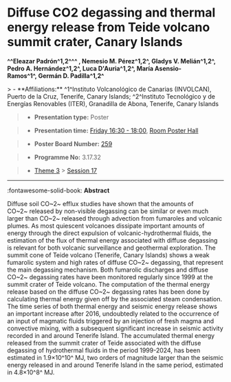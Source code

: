 # Diffuse CO2 degassing and thermal energy release from Teide volcano summit crater, Canary Islands

**^^Eleazar Padrón^1,2^^^ , Nemesio M. Pérez^1,2^, Gladys V. Melián^1,2^, Pedro A. Hernández^1,2^, Luca D'Auria^1,2^, María Asensio-Ramos^1^, Germán D. Padilla^1,2^**

<!-- more -->> - **Affiliations:** ^1^Instituto Volcanológico de Canarias (INVOLCAN), Puerto de la Cruz, Tenerife, Canary Islands; ^2^Instituto Tecnológico y de Energías Renovables (ITER), Granadilla de Abona, Tenerife, Canary Islands  

> - **Presentation type:** Poster

> - **Presentation time:** [Friday 16:30 - 18:00](../sessions_comparison.md#__tabbed_4_6), [Room Poster Hall](../maps_venue.md#__tabbed_1_1)

> - **Poster Board Number:** [259](../map_poster_boards.md#friday)

> - **Programme No:** 3.17.32

> - [Theme 3](../theme3.md) > [Session 17](../sessions/session-3-17.md)

--- 

:fontawesome-solid-book: **Abstract**

Diffuse soil CO~2~ efflux studies have shown that the amounts of CO~2~ released by non-visible degassing can be similar or even much larger than CO~2~ released through advection from fumaroles and volcanic plumes. As most quiescent volcanoes dissipate important amounts of energy through the direct expulsion of volcanic-hydrothermal fluids, the estimation of the flux of thermal energy associated with diffuse degassing is relevant for both volcanic surveillance and geothermal exploration. The summit cone of Teide volcano (Tenerife, Canary Islands) shows a weak fumarolic system and high rates of diffuse CO~2~ degassing, that represent the main degassing mechanism. Both fumarolic discharges and diffuse CO~2~ degassing rates have been monitored regularly since 1999 at the summit crater of Teide volcano. The computation of the thermal energy release based on the diffuse CO~2~ degassing rates has been done by calculating thermal energy given off by the associated steam condensation. The time series of both thermal energy and seismic energy release shows an important increase after 2016, undoubtedly related to the occurrence of an input of magmatic fluids triggered by an injection of fresh magma and convective mixing, with a subsequent significant increase in seismic activity recorded in and around Tenerife Island. The accumulated thermal energy released from the summit crater of Teide associated with the diffuse degassing of hydrothermal fluids in the period 1999-2024, has been estimated in 1.9×10^10^ MJ, two orders of magnitude larger than the seismic energy released in and around Tenerife Island in the same period, estimated in 4.8×10^8^ MJ.  

